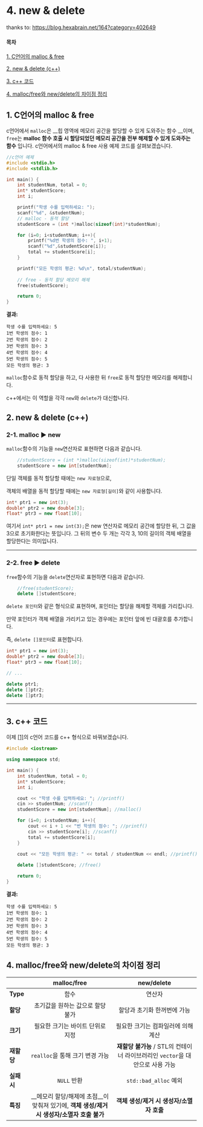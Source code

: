 # 4. new & delete

thanks to: https://blog.hexabrain.net/164?category=402649



#### 목차

[1. C언어의 malloc & free](#1-c언어의-malloc--free)

[2. new & delete (c++)](#2-new--delete-c)

[3. c++ 코드](#3-c-코드)

[4. malloc/free와 new/delete의 차이점 정리](#4-mallocfree와-newdelete의-차이점-정리)





## 1. C언어의 malloc & free

c언어에서 `malloc`은 __힙 영역에 메모리 공간을 할당할 수 있게 도와주는 함수 __이며, `free`는 __malloc 함수 호출 시 할당되었던 메모리 공간을 전부 해제할 수 있게 도와주는 함수__ 입니다. c언어에서의 malloc & free 사용 예제 코드를 살펴보겠습니다. 



``` c
//c언어 예제
#include <stdio.h>
#include <stdlib.h>

int main() {
    int studentNum, total = 0;
    int* studentScore;
    int i;

    printf("학생 수를 입력하세요: ");
    scanf("%d", &studentNum);
    // malloc - 동적 할당
    studentScore = (int *)malloc(sizeof(int)*studentNum);

    for (i=0; i<studentNum; i++){
        printf("%d번 학생의 점수: ", i+1);
        scanf("%d",&studentScore[i]);
        total += studentScore[i];
    }

    printf("모든 학생의 평균: %d\n", total/studentNum);
    
    // free - 동적 할당 메모리 해제
    free(studentScore);

    return 0;
}
```

__결과:__

```
학생 수를 입력하세요: 5
1번 학생의 점수: 1
2번 학생의 점수: 2
3번 학생의 점수: 3
4번 학생의 점수: 4
5번 학생의 점수: 5
모든 학생의 평균: 3
```



`malloc`함수로 동적 할당을 하고, 다 사용한 뒤 `free`로 동적 할당한 메모리를 해제합니다. 

c++에서는 이 역할을 각각 `new`와 `delete`가 대신합니다.



## 2. new & delete (c++)



### 2-1. malloc ▶ new 

`malloc`함수의 기능을 `new`연산자로 표현하면 다음과 같습니다.

``` c++
    //studentScore = (int *)malloc(sizeof(int)*studentNum);
    studentScore = new int[studentNum];
```



단일 객체를 동적 할당할 때에는 `new 자료형`으로, 

객체의 배열을 동적 할당할 때에는 `new 자료형[길이]`와 같이 사용합니다.

``` c++
int* ptr1 = new int(3);
double* ptr2 = new double[3];
float* ptr3 = new float[10];
```

여기서 `int* ptr1 = new int(3);`은 new 연산자로 메모리 공간에 할당한 뒤, 그 값을 3으로 초기화한다는 뜻입니다. 그 뒤의 변수 두 개는 각각 3, 10의 길이의 객체 배열을 할당한다는 의미입니다.



---

### 2-2. free ▶ delete

`free`함수의 기능을 `delete`연산자로 표현하면 다음과 같습니다.

``` c++
    //free(studentScore);
    delete []studentScore;
```



`delete 포인터`와 같은 형식으로 표현하며, 포인터는 할당을 해제할 객체를 가리킵니다. 

만약 포인터가 객체 배열을 가리키고 있는 경우에는 포인터 앞에 빈 대괄호를 추가합니다. 

즉,  `delete []포인터`로 표현합니다.

``` c++
int* ptr1 = new int(3);
double* ptr2 = new double[3];
float* ptr3 = new float[10];

// ...

delete ptr1;
delete []ptr2;
delete []ptr3;
```

---

## 3. c++ 코드

이제 [[1]](#1-c언어의-malloc--free)의 c언어 코드를 c++ 형식으로 바꿔보겠습니다.

``` c++
#include <iostream>

using namespace std;

int main() {
    int studentNum, total = 0;
    int* studentScore;
    int i;

    cout << "학생 수를 입력하세요: "; //printf()
    cin >> studentNum; //scanf()
    studentScore = new int[studentNum]; //malloc()

    for (i=0; i<studentNum; i++){
        cout << i + 1 << "번 학생의 점수: "; //printf()
        cin >> studentScore[i]; //scanf()
        total += studentScore[i];
    }

    cout << "모든 학생의 평균: " << total / studentNum << endl; //printf()
    
    delete []studentScore; //free()

    return 0;
}
```

__결과:__

```
학생 수를 입력하세요: 5
1번 학생의 점수: 1
2번 학생의 점수: 2
3번 학생의 점수: 3
4번 학생의 점수: 4
5번 학생의 점수: 5
모든 학생의 평균: 3
```



## 4. malloc/free와 new/delete의 차이점 정리



|            |                         malloc/free                          |                          new/delete                          |
| :--------- | :----------------------------------------------------------: | :----------------------------------------------------------: |
| __Type__   |                             함수                             |                            연산자                            |
| __할당__   |               초기값을 원하는 값으로 할당 불가               |                 할당과 초기화 한꺼번에 가능                  |
| __크기__   |               필요한 크기는 바이트 단위로 지정               |              필요한 크기는 컴파일러에 의해 계산              |
| __재할당__ |               `realloc`을 통해 크기 변경 가능                | **재할당 불가능** / STL의 컨테이너 라이브러리인 `vector`을 대안으로 사용 가능 |
| __실패시__ |                         `NULL` 반환                          |                    `std::bad_alloc` 예외                     |
| __특징__   | __메모리 할당/해제에 초점__이 맞춰져 있기에, **객체 생성/제거시 생성자/소멸자 호출 불가** |           **객체 생성/제거 시 생성자/소멸자 호출**           |

